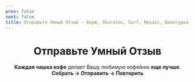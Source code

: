 ```yaml
---
prev: false
next: false
title: Отправьте Умный Отзыв – Корж, Skuratov, Surf, Mosaic, Белотурка, Кэрри
---
```

<div align="center">

# Отправьте Умный Отзыв

**Каждая чашка кофе** делает Вашу любимую кофейню **еще лучше**. <br>
**Собрать → Отправить → Повторить**
<br>

</div>

<CoffeePointsSMR />

<br>

<SignalModalButton />

<br><br>

<SignalT9Configurator />

